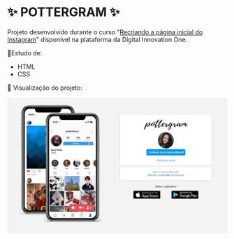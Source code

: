 # ✨ POTTERGRAM ✨

Projeto desenvolvido durante o curso "<a href="https://web.dio.me/project/recriando-a-pagina-inicial-do-instagram/learning/9c6e1506-e7c3-473f-8083-6aa4c53d1f45?back=/track/html-web-developer" target="_blank">Recriando a página inicial do Instagram</a>" disponível na plataforma da Digital Innovation One.

📌Estudo de:
- HTML
- CSS

📌 Visualização do projeto:

<p align="left">
  <img src="/img/img_readme.png">
</p>
